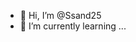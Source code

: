 - 👋 Hi, I’m @Ssand25
- 🌱 I’m currently learning ...


<!---
Ssand25/Ssand25 is a ✨ special ✨ repository because its `README.md` (this file) appears on your GitHub profile.
You can click the Preview link to take a look at your changes.
--->
